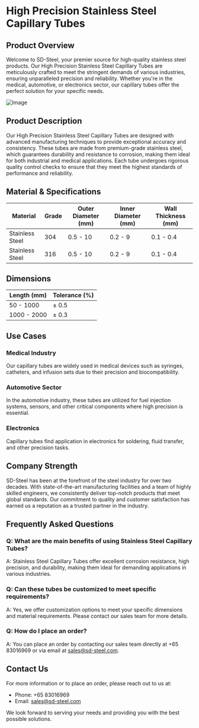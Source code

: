 # High Precision Stainless Steel Capillary Tubes

## Product Overview

Welcome to SD-Steel, your premier source for high-quality stainless steel products. Our High Precision Stainless Steel Capillary Tubes are meticulously crafted to meet the stringent demands of various industries, ensuring unparalleled precision and reliability. Whether you're in the medical, automotive, or electronics sector, our capillary tubes offer the perfect solution for your specific needs.

![Image](https://github.com/user-attachments/assets/2567258e-e124-4816-932d-1809bd27ef0b)

## Product Description

Our High Precision Stainless Steel Capillary Tubes are designed with advanced manufacturing techniques to provide exceptional accuracy and consistency. These tubes are made from premium-grade stainless steel, which guarantees durability and resistance to corrosion, making them ideal for both industrial and medical applications. Each tube undergoes rigorous quality control checks to ensure that they meet the highest standards of performance and reliability.

## Material & Specifications

| **Material** | **Grade** | **Outer Diameter (mm)** | **Inner Diameter (mm)** | **Wall Thickness (mm)** |
|--------------|-----------|-------------------------|-------------------------|-------------------------|
| Stainless Steel | 304       | 0.5 - 10                | 0.2 - 9                 | 0.1 - 0.4               |
| Stainless Steel | 316       | 0.5 - 10                | 0.2 - 9                 | 0.1 - 0.4               |

## Dimensions

| **Length (mm)** | **Tolerance (%)** |
|-----------------|-------------------|
| 50 - 1000       | ± 0.5             |
| 1000 - 2000     | ± 0.3             |

## Use Cases

### Medical Industry
Our capillary tubes are widely used in medical devices such as syringes, catheters, and infusion sets due to their precision and biocompatibility.

### Automotive Sector
In the automotive industry, these tubes are utilized for fuel injection systems, sensors, and other critical components where high precision is essential.

### Electronics
Capillary tubes find application in electronics for soldering, fluid transfer, and other precision tasks.

## Company Strength

SD-Steel has been at the forefront of the steel industry for over two decades. With state-of-the-art manufacturing facilities and a team of highly skilled engineers, we consistently deliver top-notch products that meet global standards. Our commitment to quality and customer satisfaction has earned us a reputation as a trusted partner in the industry.

## Frequently Asked Questions

### Q: What are the main benefits of using Stainless Steel Capillary Tubes?
A: Stainless Steel Capillary Tubes offer excellent corrosion resistance, high precision, and durability, making them ideal for demanding applications in various industries.

### Q: Can these tubes be customized to meet specific requirements?
A: Yes, we offer customization options to meet your specific dimensions and material requirements. Please contact our sales team for more details.

### Q: How do I place an order?
A: You can place an order by contacting our sales team directly at +65 83016969 or via email at sales@sd-steel.com.

## Contact Us

For more information or to place an order, please reach out to us at:
- Phone: +65 83016969
- Email: sales@sd-steel.com

We look forward to serving your needs and providing you with the best possible solutions.